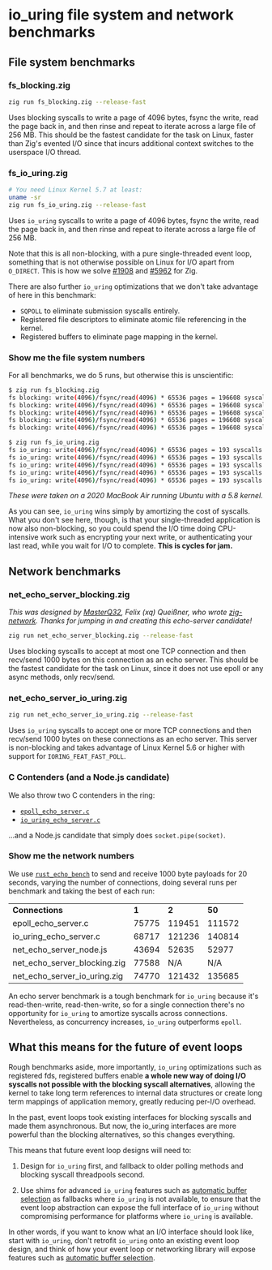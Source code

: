 # io_uring file system and network benchmarks

## File system benchmarks

### fs_blocking.zig

```bash
zig run fs_blocking.zig --release-fast
```

Uses blocking syscalls to write a page of 4096 bytes, fsync the write, read the page back in, and then rinse and repeat to iterate across a large file of 256 MB. This should be the fastest candidate for the task on Linux, faster than Zig's evented I/O since that incurs additional context switches to the userspace I/O thread.

### fs_io_uring.zig

```bash
# You need Linux Kernel 5.7 at least:
uname -sr
zig run fs_io_uring.zig --release-fast
```

Uses `io_uring` syscalls to write a page of 4096 bytes, fsync the write, read the page back in, and then rinse and repeat to iterate across a large file of 256 MB.

Note that this is all non-blocking, with a pure single-threaded event loop, something that is not otherwise possible on Linux for I/O apart from `O_DIRECT`. This is how we solve [#1908](https://github.com/ziglang/zig/issues/1908) and [#5962](https://github.com/ziglang/zig/issues/5962) for Zig.

There are also further `io_uring` optimizations that we don't take advantage of here in this benchmark:

* `SQPOLL` to eliminate submission syscalls entirely.
* Registered file descriptors to eliminate atomic file referencing in the kernel.
* Registered buffers to eliminate page mapping in the kernel.

### Show me the file system numbers

For all benchmarks, we do 5 runs, but otherwise this is unscientific:

```bash
$ zig run fs_blocking.zig
fs blocking: write(4096)/fsync/read(4096) * 65536 pages = 196608 syscalls in 4138ms
fs blocking: write(4096)/fsync/read(4096) * 65536 pages = 196608 syscalls in 3626ms
fs blocking: write(4096)/fsync/read(4096) * 65536 pages = 196608 syscalls in 4428ms
fs blocking: write(4096)/fsync/read(4096) * 65536 pages = 196608 syscalls in 3693ms
fs blocking: write(4096)/fsync/read(4096) * 65536 pages = 196608 syscalls in 4153ms
```

```bash
$ zig run fs_io_uring.zig
fs io_uring: write(4096)/fsync/read(4096) * 65536 pages = 193 syscalls in 3024ms
fs io_uring: write(4096)/fsync/read(4096) * 65536 pages = 193 syscalls in 3261ms
fs io_uring: write(4096)/fsync/read(4096) * 65536 pages = 193 syscalls in 2482ms
fs io_uring: write(4096)/fsync/read(4096) * 65536 pages = 193 syscalls in 2890ms
fs io_uring: write(4096)/fsync/read(4096) * 65536 pages = 193 syscalls in 2513ms

```

*These were taken on a 2020 MacBook Air running Ubuntu with a 5.8 kernel.*

As you can see, `io_uring` wins simply by amortizing the cost of syscalls. What you don't see here, though, is that your single-threaded application is now also non-blocking, so you could spend the I/O time doing CPU-intensive work such as encrypting your next write, or authenticating your last read, while you wait for I/O to complete. **This is cycles for jam.**

## Network benchmarks

### net_echo_server_blocking.zig

*This was designed by [MasterQ32](https://github.com/MasterQ32), Felix (xq) Queißner, who wrote [zig-network](https://github.com/MasterQ32/zig-network). Thanks for jumping in and creating this echo-server candidate!*

```bash
zig run net_echo_server_blocking.zig --release-fast
```

Uses blocking syscalls to accept at most one TCP connection and then recv/send 1000 bytes on this connection as an echo server. This should be the fastest candidate for the task on Linux, since it does not use epoll or any async methods, only recv/send.

### net_echo_server_io_uring.zig

```bash
zig run net_echo_server_io_uring.zig --release-fast
```

Uses `io_uring` syscalls to accept one or more TCP connections and then recv/send 1000 bytes on these connections as an echo server. This server is non-blocking and takes advantage of Linux Kernel 5.6 or higher with support for `IORING_FEAT_FAST_POLL`.

### C Contenders (and a Node.js candidate)

We also throw two C contenders in the ring:

* [`epoll_echo_server.c`](https://github.com/frevib/epoll-echo-server)
* [`io_uring_echo_server.c`](https://github.com/frevib/io_uring-echo-server/tree/master)

...and a Node.js candidate that simply does `socket.pipe(socket)`.

### Show me the network numbers

We use [`rust_echo_bench`](https://github.com/haraldh/rust_echo_bench) to send and receive 1000 byte payloads for 20 seconds, varying the number of connections, doing several runs per benchmark and taking the best of each run:

<table>
  <tr>
    <td><strong>Connections</strong></td><td><strong>1</strong></td><td><strong>2</strong></td><td><strong>50</strong></td>
  </tr>
  <tr>
    <td>epoll_echo_server.c</td><td>75775</td><td>119451</td><td>111572</td>
  </tr>
  <tr>
    <td>io_uring_echo_server.c</td><td>68717</td><td>121236</td><td>140814</td>
  </tr>
  <tr>
    <td>net_echo_server_node.js</td><td>43694</td><td>52635</td><td>52977</td>
  </tr>
  <tr>
    <td>net_echo_server_blocking.zig</td><td>77588</td><td>N/A</td><td>N/A</td>
  </tr>
  <tr>
    <td>net_echo_server_io_uring.zig</td><td>74770</td><td>121432</td><td>135685</td>
  </tr>
</table>

An echo server benchmark is a tough benchmark for `io_uring` because it's read-then-write, read-then-write, so for a single connection there's no opportunity for `io_uring` to amortize syscalls across connections. Nevertheless, as concurrency increases, `io_uring` outperforms `epoll`.

## What this means for the future of event loops

Rough benchmarks aside, more importantly, `io_uring` optimizations such as registered fds, registered buffers enable **a whole new way of doing I/O syscalls not possible with the blocking syscall alternatives**, allowing the kernel to take long term references to internal data structures or create long term mappings of application memory, greatly reducing per-I/O overhead.

In the past, event loops took existing interfaces for blocking syscalls and made them asynchronous. But now, the io_uring interfaces are more powerful than the blocking alternatives, so this changes everything.

This means that future event loop designs will need to:

1. Design for `io_uring` first, and fallback to older polling methods and blocking syscall threadpools second.

2. Use shims for advanced `io_uring` features such as [automatic buffer selection](https://lwn.net/Articles/815491/) as fallbacks where `io_uring` is not available, to ensure that the event loop abstraction can expose the full interface of `io_uring` without compromising performance for platforms where `io_uring` is available.

In other words, if you want to know what an I/O interface should look like, start with `io_uring`, don't retrofit `io_uring` onto an existing event loop design, and think of how your event loop or networking library will expose features such as [automatic buffer selection](https://lwn.net/Articles/815491/).
